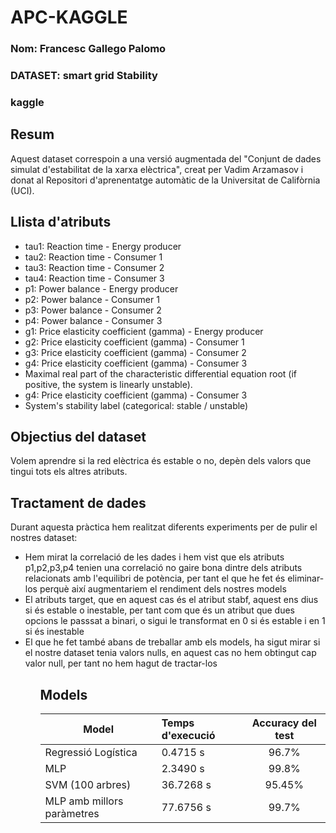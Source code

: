 # APC-KAGGLE

<h3> Nom: Francesc Gallego Palomo </h3>

<h3> DATASET: smart grid Stability </h3>

<h3 href="https://www.kaggle.com/pcbreviglieri/smart-grid-stability"> kaggle </h3>


<h2> Resum </h2>

Aquest dataset correspoin a una versió augmentada del "Conjunt de dades simulat d'estabilitat de la xarxa elèctrica", creat per Vadim Arzamasov i donat al Repositori d'aprenentatge automàtic de la Universitat de Califòrnia (UCI).

<h2>Llista d'atributs </h2>


<ul>
    <li>tau1: Reaction time - Energy producer</li>
    <li>tau2: Reaction time - Consumer 1</li>
    <li>tau3: Reaction time - Consumer 2</li>
    <li>tau4: Reaction time - Consumer 3</li>
    <li>p1: Power balance - Energy producer</li>
    <li>p2: Power balance - Consumer 1</li>
    <li>p3: Power balance - Consumer 2</li>
    <li>p4: Power balance - Consumer 3</li>
    <li>g1: Price elasticity coefficient (gamma) - Energy producer</li>
    <li>g2: Price elasticity coefficient (gamma) - Consumer 1</li>
    <li>g3: Price elasticity coefficient (gamma) - Consumer 2</li>
    <li>g4: Price elasticity coefficient (gamma) - Consumer 3</li>
    <li>Maximal real part of the characteristic differential equation root (if positive, the system is linearly unstable).</li>
    <li>g4: Price elasticity coefficient (gamma) - Consumer 3</li>
    <li>System's stability label (categorical: stable / unstable)</li>    
</ul>


<h2>Objectius del dataset</h2>

Volem aprendre si la red elèctrica és estable o no, depèn dels valors que tingui tots els altres atributs.

<h2>Tractament de dades</h2>

Durant aquesta pràctica hem realitzat diferents experiments per de pulir el nostres dataset:

<ul>
    <li>Hem mirat la correlació de les dades i hem vist que els atributs p1,p2,p3,p4 tenien una correlació no gaire bona dintre dels atributs relacionats amb l'equilibri de potència, per tant el que he fet és eliminar-los perquè així augmentariem el rendiment dels nostres models </li>
    <li>El atributs target, que en aquest cas és el atribut stabf, aquest ens dius si és estable o inestable, per tant com que és un atribut que dues opcions le passsat a binari, o sigui le transformat en 0 si és estable i en 1 si és inestable</li>
    <li>El que he fet també abans de treballar amb els models, ha sigut mirar si el nostre dataset tenia valors nulls, en aquest cas no hem obtingut cap valor null, per tant no hem hagut de tractar-los</li>
<ul>
    
    
<h2>Models</h2>
    
| Model | Temps d'execució | Accuracy del test |
|-----------|:------------|:-----------:|
| Regressió Logística | 0.4715 s | 96.7% | 
| MLP | 2.3490 s | 99.8% |
| SVM (100 arbres) | 36.7268 s | 95.45% |
| MLP amb millors paràmetres | 77.6756 s | 99.7% |



